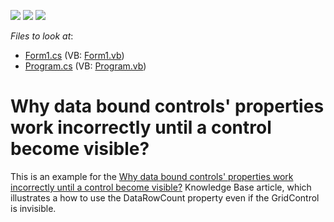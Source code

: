 <!-- default badges list -->
![](https://img.shields.io/endpoint?url=https://codecentral.devexpress.com/api/v1/VersionRange/128615602/13.1.4%2B)
[![](https://img.shields.io/badge/Open_in_DevExpress_Support_Center-FF7200?style=flat-square&logo=DevExpress&logoColor=white)](https://supportcenter.devexpress.com/ticket/details/E2582)
[![](https://img.shields.io/badge/📖_How_to_use_DevExpress_Examples-e9f6fc?style=flat-square)](https://docs.devexpress.com/GeneralInformation/403183)
<!-- default badges end -->
<!-- default file list -->
*Files to look at*:

* [Form1.cs](./CS/WindowsApplication1/Form1.cs) (VB: [Form1.vb](./VB/WindowsApplication1/Form1.vb))
* [Program.cs](./CS/WindowsApplication1/Program.cs) (VB: [Program.vb](./VB/WindowsApplication1/Program.vb))
<!-- default file list end -->
# Why data bound controls' properties work incorrectly until a control become visible?


<p>This is an example for the  <a href="https://www.devexpress.com/Support/Center/p/K18426">Why data bound controls' properties work incorrectly until a control become visible?</a> Knowledge Base article, which illustrates a how to use the DataRowCount property even if the GridControl is invisible.</p>

<br/>


